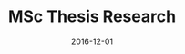 ---
date: "2016-12-01"
external_link: ""
image:
  caption: Carbon Nanotubes Dispersed in a Polymer Resin
  focal_point: Smart
slides: example
summary: Published works relating to my Master's Thesis.
title: MSc Thesis Research
url_code: ""
url_pdf: ""
url_slides: ""
url_video: ""
---